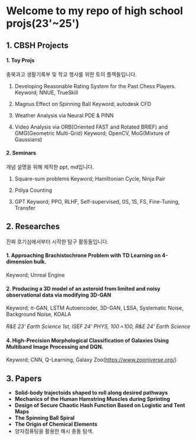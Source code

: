 # Welcome to my repo of high school projs(23'~25')
 ## 1. CBSH Projects
  #### 1. Toy Projs
충북과고 생활기록부 및 학교 행사를 위한 토이 플젝들입니다.
1. Developing Reasonable Rating System for the Past Chess Players.
 Keyword; NNUE, TrueSkill

2. Magnus Effect on Spinning Ball
   Keyword; autodesk CFD

3. Weather Analysis via Neural PDE & PINN

4. Video Analysis via ORB(Oriented FAST and Rotated BRIEF) and GMG(Geometric Multi-Grid)
 Keyword; OpenCV, MoG(Mixture of Gaussians)

  #### 2. Seminars
개념 설명을 위해 제작한 ppt, md입니다.
1. Square-sum problems
 Keyword; Hamiltonian Cycle, Ninja Pair

2. Pólya Counting

3. GPT
 Keyword; PPO, RLHF, Self-supervised, 0S, 1S, FS, Fine-Tuning, Transfer

## 2. Researches
진짜 호기심에서부터 시작한 탐구 활동들입니다.
#### 1. Approaching Brachistochrone Problem with TD Learning on 4-dimension bulk.
   Keyword; Unreal Engine

 #### 2. Producing a 3D model of an asteroid from limited and noisy observational data via modifying 3D-GAN
 Keyword; $\pi$-GAN, LSTM Autoencoder, 3D-GAN, LSSA, Systematic Noise, Background Noise, KOALA

 *R&E 23' Earth Science 1st, ISEF 24' PHYS, 100ㅅ100, R&E 24' Earth Science*

#### 4. High-Precision Morphological Classification of Galaxies Using Multiband Image Processing and DQN.

Keyword; CNN, Q-Learning, Galaxy Zoo(https://www.zooniverse.org/)

## 3. Papers
- **Solid-body trajectoids shaped to roll along desired pathways**
- **Mechanics of the Human Hamstring Muscles during Sprinting**
- **Design of Secure Chaotic Hash Function Based on Logistic and Tent Maps**
- **The Spinning Ball Spiral**
- **The Origin of Chemical Elements**
- 양자컴퓨팅을 활용한 해시 충돌 탐색.
